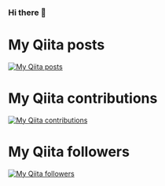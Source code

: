 ### Hi there 👋

<!--
**Peeppeep75/Peeppeep75** is a ✨ _special_ ✨ repository because its `README.md` (this file) appears on your GitHub profile.

Here are some ideas to get you started:

- 🔭 I’m currently working on ...
- 🌱 I’m currently learning ...
- 👯 I’m looking to collaborate on ...
- 🤔 I’m looking for help with ...
- 💬 Ask me about ...
- 📫 How to reach me: ...
- 😄 Pronouns: ...
- ⚡ Fun fact: ...
-->


# My Qiita posts
[![My Qiita posts](https://qiita-badge.apiapi.app/s/Peeppeep75/posts.svg)](http://qiita.com/Peeppeep75)
# My Qiita contributions
[![My Qiita contributions](https://qiita-badge.apiapi.app/s/Peeppeep75/contributions.svg)](http://qiita.com/Peeppeep75)
# My Qiita followers
[![My Qiita followers](https://qiita-badge.apiapi.app/s/Peeppeep75/followers.svg)](http://qiita.com/Peeppeep75)
